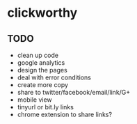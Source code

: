 # clickworthy

## TODO
* clean up code
* google analytics
* design the pages
* deal with error conditions
* create more copy
* share to twitter/facebook/email/link/G+
* mobile view
* tinyurl or bit.ly links
* chrome extension to share links?
